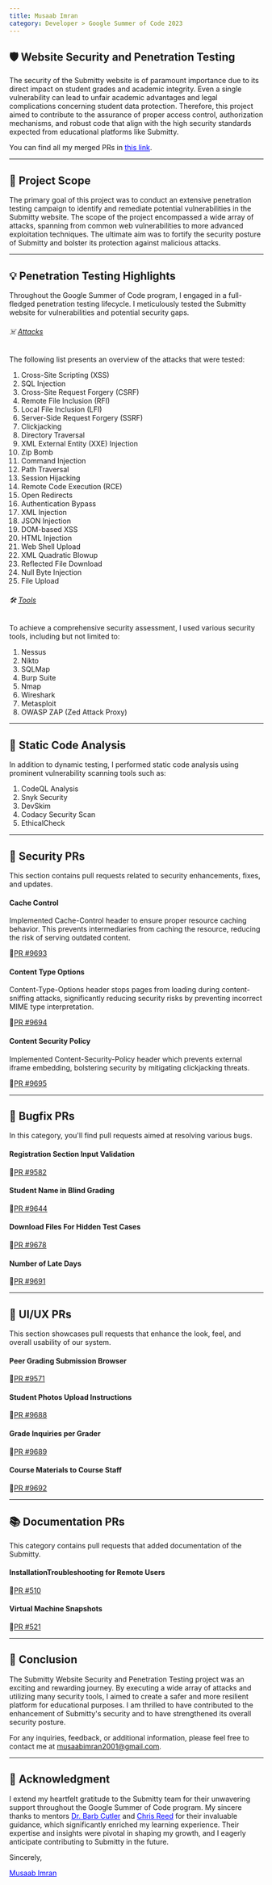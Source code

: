 ```yaml
---
title: Musaab Imran
category: Developer > Google Summer of Code 2023
---
```


## 🛡️ Website Security and Penetration Testing
The security of the Submitty website is of paramount importance due to its direct impact on student grades and academic integrity. Even a single vulnerability can lead to unfair academic advantages and legal complications concerning student data protection. Therefore, this project aimed to contribute to the assurance of proper access control, authorization mechanisms, and robust code that align with the high security standards expected from educational platforms like Submitty.

You can find all my merged PRs in <a href="https://github.com/Submitty/Submitty/pulls?q=assignee%3A%40me+is%3Amerged" style="color:blue">this link</a>.

---
## 🎯 Project Scope
The primary goal of this project was to conduct an extensive penetration testing campaign to identify and remediate potential vulnerabilities in the Submitty website. The scope of the project encompassed a wide array of attacks, spanning from common web vulnerabilities to more advanced exploitation techniques. The ultimate aim was to fortify the security posture of Submitty and bolster its protection against malicious attacks.

---
## 💡 Penetration Testing Highlights
Throughout the Google Summer of Code program, I engaged in a full-fledged penetration testing lifecycle. I meticulously tested the Submitty website for vulnerabilities and potential security gaps. 

###### ☠️ <u> Attacks </u>
The following list presents an overview of the attacks that were tested:
1. Cross-Site Scripting (XSS)
2. SQL Injection
3. Cross-Site Request Forgery (CSRF)
4. Remote File Inclusion (RFI)
5. Local File Inclusion (LFI)
6. Server-Side Request Forgery (SSRF)
7. Clickjacking
8. Directory Traversal
9. XML External Entity (XXE) Injection
10. Zip Bomb
11. Command Injection
12. Path Traversal
13. Session Hijacking
14. Remote Code Execution (RCE)
15. Open Redirects
16. Authentication Bypass
17.	XML Injection 
18.	JSON Injection 
19.	DOM-based XSS 
20.	HTML Injection 
21.	Web Shell Upload 
22.	XML Quadratic Blowup 
23.	Reflected File Download 
24.	Null Byte Injection 
25.	File Upload 

###### 🛠️ <u> Tools </u>
To achieve a comprehensive security assessment, I used various security tools, including but not limited to:

1. Nessus
2. Nikto
3. SQLMap
4. Burp Suite
5. Nmap
6. Wireshark
7. Metasploit
8. OWASP ZAP (Zed Attack Proxy)

---
## 🔎 Static Code Analysis
In addition to dynamic testing, I performed static code analysis using prominent vulnerability scanning tools such as:
 
1. CodeQL Analysis
2. Snyk Security
3. DevSkim
4. Codacy Security Scan
5. EthicalCheck

---
## 🔐 Security PRs
This section contains pull requests related to security enhancements, fixes, and updates.

#### Cache Control
Implemented Cache-Control header to ensure proper resource caching behavior. This prevents intermediaries from caching the resource, reducing the risk of serving outdated content.

🔺[PR #9693](https://github.com/Submitty/Submitty/pull/9693)

#### Content Type Options
Content-Type-Options header stops pages from loading during content-sniffing attacks, significantly reducing security risks by preventing incorrect MIME type interpretation.

🔺[PR #9694](https://github.com/Submitty/Submitty/pull/9694)

#### Content Security Policy
Implemented Content-Security-Policy header which prevents external iframe embedding, bolstering security by mitigating clickjacking threats.

🔺[PR #9695](https://github.com/Submitty/Submitty/pull/9695)

---
## 👾 Bugfix PRs
In this category, you'll find pull requests aimed at resolving various bugs.

#### Registration Section Input Validation
🔹[PR #9582](https://github.com/Submitty/Submitty/pull/9582)

#### Student Name in Blind Grading
🔹[PR #9644](https://github.com/Submitty/Submitty/pull/9644)

#### Download Files For Hidden Test Cases
🔹[PR #9678](https://github.com/Submitty/Submitty/pull/9678)

####  Number of Late Days
🔹[PR #9691](https://github.com/Submitty/Submitty/pull/9691)

---
## 🎨 UI/UX PRs
This section showcases pull requests that enhance the look, feel, and overall usability of our system.

#### Peer Grading Submission Browser
🔸[PR #9571](https://github.com/Submitty/Submitty/pull/9571)

#### Student Photos Upload Instructions
🔸[PR #9688](https://github.com/Submitty/Submitty/pull/9688)

#### Grade Inquiries per Grader
🔸[PR #9689](https://github.com/Submitty/Submitty/pull/9689)

#### Course Materials to Course Staff
🔸[PR #9692](https://github.com/Submitty/Submitty/pull/9692)

---
## 📚 Documentation PRs
This category contains pull requests that added documentation of the Submitty.

#### InstallationTroubleshooting for Remote Users
🔻[PR #510](https://github.com/Submitty/submitty.github.io/pull/510)

#### Virtual Machine Snapshots
🔻[PR #521](https://github.com/Submitty/submitty.github.io/pull/521)

---
## 🚩 Conclusion
The Submitty Website Security and Penetration Testing project was an exciting and rewarding journey. By executing a wide array of attacks and utilizing many security tools, I aimed to create a safer and more resilient platform for educational purposes. I am thrilled to have contributed to the enhancement of Submitty's security and to have strengthened its overall security posture.

For any inquiries, feedback, or additional information, please feel free to contact me at <a href="mailto:musaabimran2001@gmail.com" style="color:blue">musaabimran2001@gmail.com</a>.

---
## 🤝 Acknowledgment
I extend my heartfelt gratitude to the Submitty team for their unwavering support throughout the Google Summer of Code program. My sincere thanks to mentors <a href="https://www.linkedin.com/in/cutlerbarbara" style="color: blue;">Dr. Barb Cutler</a> and <a href="https://www.linkedin.com/in/christopher-j-reed" style="color: blue;">Chris Reed</a> for their invaluable guidance, which significantly enriched my learning experience. Their expertise and insights were pivotal in shaping my growth, and I eagerly anticipate contributing to Submitty in the future.

Sincerely,

<a href="https://www.linkedin.com/in/musaab-imran" style="color: blue;">Musaab Imran</a>
